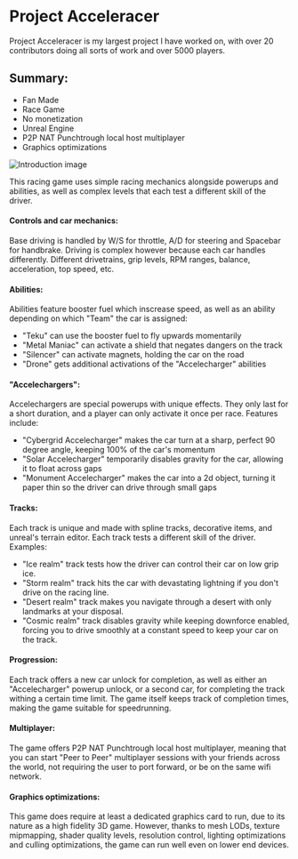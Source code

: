 # Project Acceleracer

Project Acceleracer is my largest project I have worked on, with over 20 contributors doing all sorts of work and over 5000 players.

## Summary:
- Fan Made
- Race Game
- No monetization
- Unreal Engine
- P2P NAT Punchtrough local host multiplayer
- Graphics optimizations

![Introduction image](https://www.ingmarmatthis.nl/images/mainBackground4.png)

This racing game uses simple racing mechanics alongside powerups and abilities, as well as complex levels that each test a different skill of the driver.

#### Controls and car mechanics:
Base driving is handled by W/S for throttle, A/D for steering and Spacebar for handbrake. Driving is complex however because each car handles differently. Different drivetrains, grip levels, RPM ranges, balance, acceleration, top speed, etc.

#### Abilities:
Abilities feature booster fuel which inscrease speed, as well as an ability depending on which "Team" the car is assigned:
 - "Teku" can use the booster fuel to fly upwards momentarily
 - "Metal Maniac" can activate a shield that negates dangers on the track
 - "Silencer" can activate magnets, holding the car on the road
 - "Drone" gets additional activations of the "Accelecharger" abilities
#### "Accelechargers":
Accelechargers are special powerups with unique effects. They only last for a short duration, and a player can only activate it once per race. Features include:
 - "Cybergrid Accelecharger" makes the car turn at a sharp, perfect 90 degree angle, keeping 100% of the car's momentum
 - "Solar Accelecharger" temporarily disables gravity for the car, allowing it to float across gaps
 - "Monument Accelecharger" makes the car into a 2d object, turning it paper thin so the driver can drive through small gaps
 
#### Tracks:
Each track is unique and made with spline tracks, decorative items, and unreal's terrain editor. Each track tests a different skill of the driver. Examples:
 - "Ice realm" track tests how the driver can control their car on low grip ice.
 - "Storm realm" track hits the car with devastating lightning if you don't drive on the racing line.
 - "Desert realm" track makes you navigate through a desert with only landmarks at your disposal.
 - "Cosmic realm" track disables gravity while keeping downforce enabled, forcing you to drive smoothly at a constant speed to keep your car on the track.

#### Progression:
Each track offers a new car unlock for completion, as well as either an "Accelecharger" powerup unlock, or a second car, for completing the track withing a certain time limit. The game itself keeps track of completion times, making the game suitable for speedrunning.

#### Multiplayer:
The game offers P2P NAT Punchtrough local host multiplayer, meaning that you can start "Peer to Peer" multiplayer sessions with your friends across the world, not requiring the user to port forward, or be on the same wifi network.

#### Graphics optimizations:
This game does require at least a dedicated graphics card to run, due to its nature as a high fidelity 3D game. However, thanks to mesh LODs, texture mipmapping, shader quality levels, resolution control, lighting optimizations and culling optimizations, the game can run well even on lower end devices.

